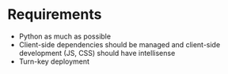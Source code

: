 # Requirements

-   Python as much as possible
-   Client-side dependencies should be managed and client-side development (JS, CSS) should have intellisense
-   Turn-key deployment
